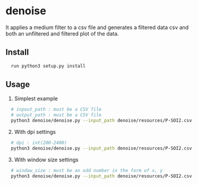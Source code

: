 # denoise

It applies a medium filter to a csv file and generates a filtered data csv and both an unfiltered and filtered plot of the data.

## Install

```bash
  run python3 setup.py install
```

## Usage

1. Simplest example

```bash
  # inpout_path : must be a CSV file
  # output_path : must be a CSV file
  python3 denoise/denoise.py --input_path denoise/resources/P-SOI2.csv --output_path P-SOI2.csv
```

2. With dpi settings

```bash
  # dpi : int(200-2400)
  python3 denoise/denoise.py --input_path denoise/resources/P-SOI2.csv --output_path P-SOI2.csv --dpi 600
```

3. With window size settings

```bash
  # window_size : must be an odd number in the form of x, y
  python3 denoise/denoise.py --input_path denoise/resources/P-SOI2.csv --output_path P-SOI2.csv --window_size 3,3
```
